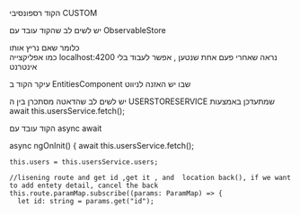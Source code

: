 הקוד רספונסיבי CUSTOM 

יש לשים לב 
שהקוד עובד עם 
ObservableStore 

כלומר שאם נריץ אותו  
כמו אפליקצייה 
localhost:4200
נראה שאחרי פעם אחת שנטען , אפשר לעבוד בלי אינטרנט



עיקר הקוד ב   EntitiesComponent
שבו יש האזנה לניווט 

יש לשים לב שהדאטה מסתכרן בין ה 
USERSTORESERVICE
שמתעדכן באמצעות  
 await this.usersService.fetch();

הקוד עובד עם 
async
await 


 async ngOnInit() {
    await this.usersService.fetch();

    this.users = this.usersService.users;

    //lisening route and get id ,get it , and  location back(), if we want to add entety detail, cancel the back
    this.route.paramMap.subscribe((params: ParamMap) => {
      let id: string = params.get("id");

